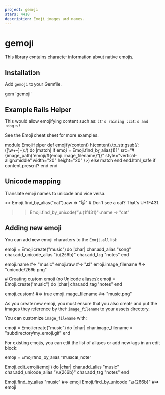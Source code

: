 ```yaml
---
project: gemoji
stars: 4418
description: Emoji images and names.
---
```


gemoji
======

This library contains character information about native emojis.

Installation
------------

Add `gemoji` to your Gemfile.

gem 'gemoji'

Example Rails Helper
--------------------

This would allow emojifying content such as: `it's raining :cat:s and :dog:s!`

See the Emoji cheat sheet for more examples.

module EmojiHelper
  def emojify(content)
    h(content).to\_str.gsub(/:(\[\\w+-\]+):/) do |match|
      if emoji \= Emoji.find\_by\_alias($1)
        %(<img alt="#$1" src="#{image\_path("emoji/#{emoji.image\_filename}")}" style="vertical-align:middle" width="20" height="20" />)
      else
        match
      end
    end.html\_safe if content.present?
  end
end

Unicode mapping
---------------

Translate emoji names to unicode and vice versa.

\>> Emoji.find\_by\_alias("cat").raw
\=> "🐱"  \# Don't see a cat? That's U+1F431.

>> Emoji.find\_by\_unicode("\\u{1f431}").name
\=> "cat"

Adding new emoji
----------------

You can add new emoji characters to the `Emoji.all` list:

emoji \= Emoji.create("music") do |char|
  char.add\_alias "song"
  char.add\_unicode\_alias "\\u{266b}"
  char.add\_tag "notes"
end

emoji.name #=> "music"
emoji.raw  #=> "♫"
emoji.image\_filename #=> "unicode/266b.png"

\# Creating custom emoji (no Unicode aliases):
emoji \= Emoji.create("music") do |char|
  char.add\_tag "notes"
end

emoji.custom? #=> true
emoji.image\_filename #=> "music.png"

As you create new emoji, you must ensure that you also create and put the images they reference by their `image_filename` to your assets directory.

You can customize `image_filename` with:

emoji \= Emoji.create("music") do |char|
  char.image\_filename \= "subdirectory/my\_emoji.gif"
end

For existing emojis, you can edit the list of aliases or add new tags in an edit block:

emoji \= Emoji.find\_by\_alias "musical\_note"

Emoji.edit\_emoji(emoji) do |char|
  char.add\_alias "music"
  char.add\_unicode\_alias "\\u{266b}"
  char.add\_tag "notes"
end

Emoji.find\_by\_alias "music"       #=> emoji
Emoji.find\_by\_unicode "\\u{266b}"  #=> emoji
